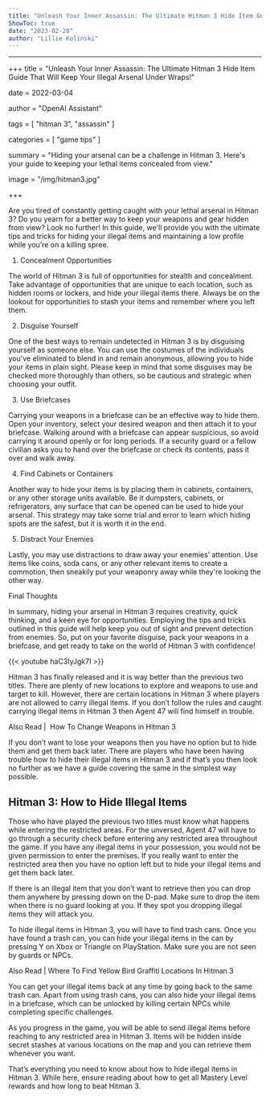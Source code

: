 ```yaml
---
title: "Unleash Your Inner Assassin: The Ultimate Hitman 3 Hide Item Guide That Will Keep Your Illegal Arsenal Under Wraps!"
ShowToc: true 
date: "2023-02-20"
author: "Lillie Kolinski"
---
```

*****
+++ 
title = "Unleash Your Inner Assassin: The Ultimate Hitman 3 Hide Item Guide That Will Keep Your Illegal Arsenal Under Wraps!" 

date = 2022-03-04 

author = "OpenAI Assistant" 

tags = [ "hitman 3", "assassin" ] 

categories = [ "game tips" ] 

summary = "Hiding your arsenal can be a challenge in Hitman 3. Here's your guide to keeping your lethal items concealed from view." 

image = "/img/hitman3.jpg" 

+++

Are you tired of constantly getting caught with your lethal arsenal in Hitman 3? Do you yearn for a better way to keep your weapons and gear hidden from view? Look no further! In this guide, we'll provide you with the ultimate tips and tricks for hiding your illegal items and maintaining a low profile while you’re on a killing spree.

1. Concealment Opportunities

The world of Hitman 3 is full of opportunities for stealth and concealment. Take advantage of opportunities that are unique to each location, such as hidden rooms or lockers, and hide your illegal items there. Always be on the lookout for opportunities to stash your items and remember where you left them.

2. Disguise Yourself

One of the best ways to remain undetected in Hitman 3 is by disguising yourself as someone else. You can use the costumes of the individuals you've eliminated to blend in and remain anonymous, allowing you to hide your items in plain sight. Please keep in mind that some disguises may be checked more thoroughly than others, so be cautious and strategic when choosing your outfit.

3. Use Briefcases

Carrying your weapons in a briefcase can be an effective way to hide them. Open your inventory, select your desired weapon and then attach it to your briefcase. Walking around with a briefcase can appear suspicious, so avoid carrying it around openly or for long periods. If a security guard or a fellow civilian asks you to hand over the briefcase or check its contents, pass it over and walk away.

4. Find Cabinets or Containers

Another way to hide your items is by placing them in cabinets, containers, or any other storage units available. Be it dumpsters, cabinets, or refrigerators, any surface that can be opened can be used to hide your arsenal. This strategy may take some trial and error to learn which hiding spots are the safest, but it is worth it in the end.

5. Distract Your Enemies

Lastly, you may use distractions to draw away your enemies’ attention. Use items like coins, soda cans, or any other relevant items to create a commotion, then sneakily put your weaponry away while they're looking the other way.

Final Thoughts

In summary, hiding your arsenal in Hitman 3 requires creativity, quick thinking, and a keen eye for opportunities. Employing the tips and tricks outlined in this guide will help keep you out of sight and prevent detection from enemies. So, put on your favorite disguise, pack your weapons in a briefcase, and get ready to take on the world of Hitman 3 with confidence!

{{< youtube haC3IyJgk7I >}} 



Hitman 3 has finally released and it is way better than the previous two titles. There are plenty of new locations to explore and weapons to use and target to kill. However, there are certain locations in Hitman 3 where players are not allowed to carry illegal items. If you don’t follow the rules and caught carrying illegal items in Hitman 3 then Agent 47 will find himself in trouble.
 
Also Read |  How To Change Weapons in Hitman 3
 
If you don’t want to lose your weapons then you have no option but to hide them and get them back later. There are players who have been having trouble how to hide their illegal items in Hitman 3 and if that’s you then look no further as we have a guide covering the same in the simplest way possible.
 
## Hitman 3: How to Hide Illegal Items
 

 
Those who have played the previous two titles must know what happens while entering the restricted areas. For the unversed, Agent 47 will have to go through a security check before entering any restricted area throughout the game. If you have any illegal items in your possession, you would not be given permission to enter the premises. If you really want to enter the restricted area then you have no option left but to hide your illegal items and get them back later.
 
If there is an illegal item that you don’t want to retrieve then you can drop them anywhere by pressing down on the D-pad. Make sure to drop the item when there is no guard looking at you. If they spot you dropping illegal items they will attack you.
 
To hide illegal items in Hitman 3, you will have to find trash cans. Once you have found a trash can, you can hide your illegal items in the can by pressing Y on Xbox or Triangle on PlayStation. Make sure you are not seen by guards or NPCs.
 
Also Read | Where To Find Yellow Bird Graffiti Locations In Hitman 3
 
You can get your illegal items back at any time by going back to the same trash can. Apart from using trash cans, you can also hide your illegal items in a briefcase, which can be unlocked by killing certain NPCs while completing specific challenges.
 
As you progress in the game, you will be able to send illegal items before reaching to any restricted area in Hitman 3. Items will be hidden inside secret stashes at various locations on the map and you can retrieve them whenever you want.
 
That’s everything you need to know about how to hide illegal items in Hitman 3. While here, ensure reading about how to get all Mastery Level rewards and how long to beat Hitman 3.




